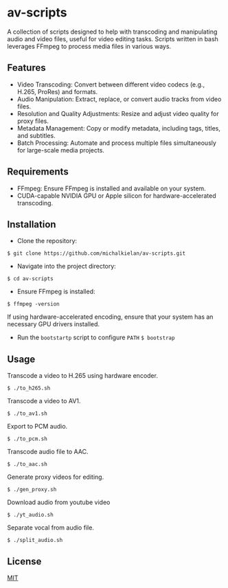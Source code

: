 # av-scripts
A collection of scripts designed to help with transcoding and manipulating audio and video files, useful for video editing tasks. Scripts written in bash leverages FFmpeg to process media files in various ways.

## Features
* Video Transcoding: Convert between different video codecs (e.g., H.265, ProRes) and formats.
* Audio Manipulation: Extract, replace, or convert audio tracks from video files.
* Resolution and Quality Adjustments: Resize and adjust video quality for proxy files.
* Metadata Management: Copy or modify metadata, including tags, titles, and subtitles.
* Batch Processing: Automate and process multiple files simultaneously for large-scale media projects.

## Requirements
* FFmpeg: Ensure FFmpeg is installed and available on your system.
* CUDA-capable NVIDIA GPU or Apple silicon for hardware-accelerated transcoding.

## Installation
* Clone the repository:

`$ git clone https://github.com/michalkielan/av-scripts.git`

* Navigate into the project directory:

`$ cd av-scripts`

* Ensure FFmpeg is installed:

`$ ffmpeg -version`

If using hardware-accelerated encoding, ensure that your system has an necessary GPU drivers installed.

* Run the `bootstartp` script to configure `PATH`
`$ bootstrap`

## Usage
Transcode a video to H.265 using hardware encoder.

`$ ./to_h265.sh`

Transcode a video to AV1.

`$ ./to_av1.sh`

Export to PCM audio.

`$ ./to_pcm.sh`

Transcode audio file to AAC.

`$ ./to_aac.sh`

Generate proxy videos for editing.

`$ ./gen_proxy.sh`

Download audio from youtube video

`$ ./yt_audio.sh`

Separate vocal from audio file.

`$ ./split_audio.sh`

## License
[MIT](https://github.com/michalkielan/av-scripts/blob/master/LICENSE)
